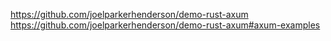 https://github.com/joelparkerhenderson/demo-rust-axum
https://github.com/joelparkerhenderson/demo-rust-axum#axum-examples